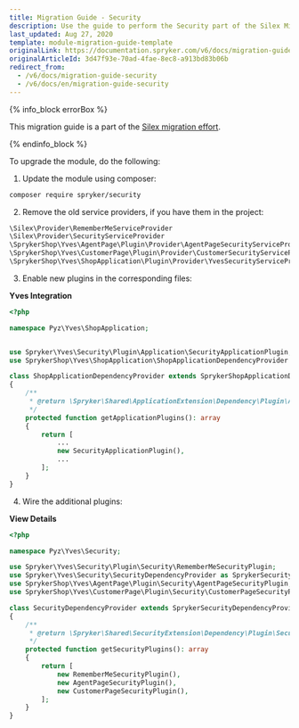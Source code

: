 ```yaml
---
title: Migration Guide - Security
description: Use the guide to perform the Security part of the Silex Migration Effort.
last_updated: Aug 27, 2020
template: module-migration-guide-template
originalLink: https://documentation.spryker.com/v6/docs/migration-guide-security
originalArticleId: 3d47f93e-70ad-4fae-8ec8-a913bd83b06b
redirect_from:
  - /v6/docs/migration-guide-security
  - /v6/docs/en/migration-guide-security
---
```


{% info_block errorBox %}

This migration guide is a part of the [Silex migration effort](/docs/scos/dev/migration-concepts/silex-replacement/silex-replacement.html).

{% endinfo_block %}

To upgrade the module, do the following:

1. Update the module using composer:
```bash
composer require spryker/security
```
2. Remove the old service providers, if you have them in the project:
```php
\Silex\Provider\RememberMeServiceProvider
\Silex\Provider\SecurityServiceProvider
\SprykerShop\Yves\AgentPage\Plugin\Provider\AgentPageSecurityServiceProvider
\SprykerShop\Yves\CustomerPage\Plugin\Provider\CustomerSecurityServiceProvider
\SprykerShop\Yves\ShopApplication\Plugin\Provider\YvesSecurityServiceProvider
```
3. Enable new plugins in the corresponding files:

**Yves Integration**

```php
<?php

namespace Pyz\Yves\ShopApplication;


use Spryker\Yves\Security\Plugin\Application\SecurityApplicationPlugin;
use SprykerShop\Yves\ShopApplication\ShopApplicationDependencyProvider as SprykerShopApplicationDependencyProvider;

class ShopApplicationDependencyProvider extends SprykerShopApplicationDependencyProvider
{
    /**
     * @return \Spryker\Shared\ApplicationExtension\Dependency\Plugin\ApplicationPluginInterface[]
     */
    protected function getApplicationPlugins(): array
    {
        return [
            ...
            new SecurityApplicationPlugin(),
            ...
        ];
    }
}
```

4. Wire the additional plugins:

**View Details**

```php
<?php

namespace Pyz\Yves\Security;

use Spryker\Yves\Security\Plugin\Security\RememberMeSecurityPlugin;
use Spryker\Yves\Security\SecurityDependencyProvider as SprykerSecurityDependencyProvider;
use SprykerShop\Yves\AgentPage\Plugin\Security\AgentPageSecurityPlugin;
use SprykerShop\Yves\CustomerPage\Plugin\Security\CustomerPageSecurityPlugin;

class SecurityDependencyProvider extends SprykerSecurityDependencyProvider
{
    /**
     * @return \Spryker\Shared\SecurityExtension\Dependency\Plugin\SecurityPluginInterface[]
     */
    protected function getSecurityPlugins(): array
    {
        return [
            new RememberMeSecurityPlugin(),
            new AgentPageSecurityPlugin(),
            new CustomerPageSecurityPlugin(),
        ];
    }
}
```

